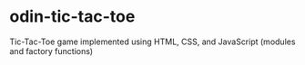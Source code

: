 # odin-tic-tac-toe

Tic-Tac-Toe game implemented using HTML, CSS, and JavaScript (modules and factory functions)
